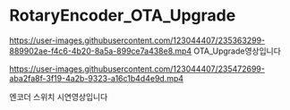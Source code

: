 # RotaryEncoder_OTA_Upgrade


https://user-images.githubusercontent.com/123044407/235363299-889902ae-f4c6-4b20-8a5a-899ce7a438e8.mp4
OTA_Upgrade영상입니다





https://user-images.githubusercontent.com/123044407/235472699-aba2fa8f-3f19-4a2b-9323-a16c1b4d4e9d.mp4

엔코더 스위치 시연영상입니다
